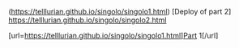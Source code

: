 (https://telllurian.github.io/singolo/singolo1.html) [Deploy of part 2] <br>
https://telllurian.github.io/singolo/singolo2.html

[url=https://telllurian.github.io/singolo/singolo1.html]Part 1[/url]
